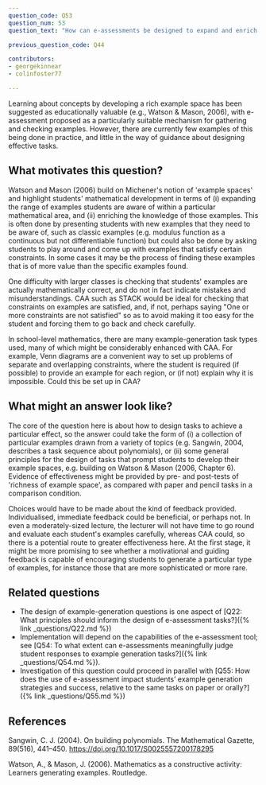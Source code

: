 ```yaml
---
question_code: Q53
question_num: 53
question_text: "How can e-assessments be designed to expand and enrich students' example spaces?" 

previous_question_code: Q44

contributors: 
- georgekinnear
- colinfoster77

---
```



Learning about concepts by developing a rich example space has been suggested as educationally valuable (e.g., Watson & Mason, 2006), with e-assessment proposed as a particularly suitable mechanism for gathering and checking examples. 
However, there are currently few examples of this being done in practice, and little in the way of guidance about designing effective tasks.



## What motivates this question?

Watson and Mason (2006) build on Michener's notion of 'example spaces' and highlight students' mathematical development in terms of (i) expanding the range of examples students are aware of within a particular mathematical area, and (ii) enriching the knowledge of those examples. This is often done by presenting students with new examples that they need to be aware of, such as classic examples (e.g. modulus function as a continuous but not differentiable function) but could also be done by asking students to play around and come up with examples that satisfy certain constraints. In some cases it may be the process of finding these examples that is of more value than the specific examples found.

One difficulty with larger classes is checking that students' examples are actually mathematically correct, and do not in fact indicate mistakes and misunderstandings. CAA such as STACK would be ideal for checking that constraints on examples are satisfied, and, if not, perhaps saying "One or more constraints are not satisfied" so as to avoid making it too easy for the student and forcing them to go back and check carefully.

In school-level mathematics, there are many example-generation task types used, many of which might be considerably enhanced with CAA. For example, Venn diagrams are a convenient way to set up problems of separate and overlapping constraints, where the student is required (if possible) to provide an example for each region, or (if not) explain why it is impossible. Could this be set up in CAA?

## What might an answer look like?

The core of the question here is about how to design tasks to achieve a particular effect, so the answer could take the form of (i) a collection of particular examples drawn from a variety of topics (e.g. Sangwin, 2004, describes a task sequence about polynomials), or (ii) some general principles for the design of tasks that prompt students to develop their example spaces, e.g. building on Watson & Mason (2006, Chapter 6).
Evidence of effectiveness might be provided by pre- and post-tests of 'richness of example space', as compared with paper and pencil tasks in a comparison condition.

Choices would have to be made about the kind of feedback provided. Individualised, immediate feedback could be beneficial, or perhaps not. In even a moderately-sized lecture, the lecturer will not have time to go round and evaluate each student's examples carefully, whereas CAA could, so there is a potential route to greater effectiveness here.
At the first stage, it might be more promising to see whether a motivational and guiding feedback is capable of encouraging students to generate a particular type of examples, for instance those that are more sophisticated or more rare.

## Related questions

* The design of example-generation questions is one aspect of [Q22: What principles should inform the design of  e-assessment tasks?]({% link _questions/Q22.md %})
* Implementation will depend on the capabilities of the e-assessment tool; see [Q54: To what extent can  e-assessments meaningfully judge student responses to example generation tasks?]({% link _questions/Q54.md %}).
* Investigation of this question could proceed in parallel with [Q55: How does the use of e-assessment impact students’ example generation strategies and success, relative to the same tasks on paper or orally?]({% link _questions/Q55.md %})

## References

<div class="reference_list" markdown="1">

Sangwin, C. J. (2004). On building polynomials. The Mathematical Gazette, 89(516), 441–450. <https://doi.org/10.1017/S0025557200178295>

Watson, A., & Mason, J. (2006). Mathematics as a constructive activity: Learners generating examples. Routledge.

</div>
